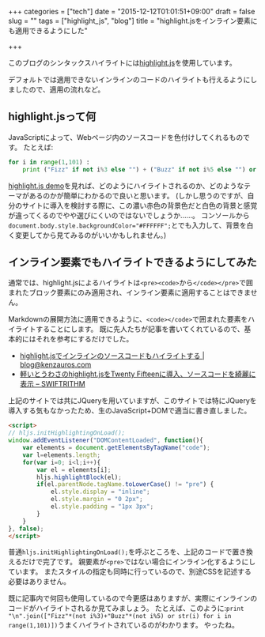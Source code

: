 +++
categories = ["tech"]
date = "2015-12-12T01:01:51+09:00"
draft = false
slug = ""
tags = ["highlight_js", "blog"]
title = "highlight.jsをインライン要素にも適用できるようにした"

+++

このブログのシンタックスハイライトには[highlight.js](https://highlightjs.org/)を使用しています。

デフォルトでは適用できないインラインのコードのハイライトも行えるようにしましたので、適用の流れなど。

<!--more-->

## highlight.jsって何

JavaScriptによって、Webページ内のソースコードを色付けしてくれるものです。
たとえば:

```python
for i in range(1,101) :
	print ("Fizz" if not i%3 else "") + ("Buzz" if not i%5 else "") or i
```

[highlight.js demo](https://highlightjs.org/static/demo/)を見れば、どのようにハイライトされるのか、どのようなテーマがあるのかが簡単にわかるので良いと思います。
(しかし思うのですが、自分のサイトに導入を検討する際に、この濃い赤色の背景色だと白色の背景と感覚が違ってくるのでやや選びにくいのではないでしょうか……。
コンソールから`document.body.style.backgroundColor="#FFFFFF";`とでも入力して、背景を白く変更してから見てみるのがいいかもしれません。)


## インライン要素でもハイライトできるようにしてみた
通常では、highlight.jsによるハイライトは`<pre><code>`から`</code></pre>`で囲まれたブロック要素にのみ適用され、インライン要素に適用することはできません。

Markdownの展開方法に適用できるように、`<code></code>`で囲まれた要素をハイライトすることにします。
既に先人たちが記事を書いてくれているので、基本的にはそれを参考にするだけでした。

* [highlight.jsでインラインのソースコードもハイライトする | blog@kenzauros.com](http://kenzauros.com/blog/apply-highlight-js-to-inline-source-code/)
* [軽いとうわさのhighlight.jsをTwenty Fifteenに導入、ソースコードを綺麗に表示 &#8211; SWIFTRITHM](http://swiftrithm.com/blog/highlightjs-install/)

上記のサイトでは共にJQueryを用いていますが、このサイトでは特にJQueryを導入する気もなかったため、生のJavaScript+DOMで適当に書き直しました。

```html
<script>
// hljs.initHighlightingOnLoad();
window.addEventListener("DOMContentLoaded", function(){
	var elements = document.getElementsByTagName("code");
	var l=elements.length;
	for(var i=0; i<l;i++){
		var el = elements[i];
		hljs.highlightBlock(el);
		if(el.parentNode.tagName.toLowerCase() != "pre") {
			el.style.display = "inline";
			el.style.margin = "0 2px";
			el.style.padding = "1px 3px";
		}
	}
}, false);
</script>
```
普通`hljs.initHighlightingOnLoad();`を呼ぶところを、上記のコードで置き換えるだけで完了です。
親要素が`<pre>`ではない場合にインライン化するようにしています。
またスタイルの指定も同時に行っているので、別途CSSを記述する必要はありません。

既に記事内で何回も使用しているので今更感はありますが、実際にインラインのコードがハイライトされるか見てみましょう。
たとえば、このように:`print "\n".join(["Fizz"*(not i%3)+"Buzz"*(not i%5) or str(i) for i in range(1,101)])`うまくハイライトされているのがわかります。
やったね。
